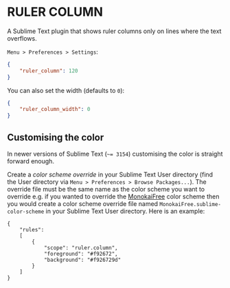 # RULER COLUMN

A Sublime Text plugin that shows ruler columns only on lines where the text overflows.

`Menu > Preferences > Settings`:

```json
{
    "ruler_column": 120
}
```

You can also set the width (defaults to `0`):

```json
{
    "ruler_column_width": 0
}
```

## Customising the color

In newer versions of Sublime Text (`~= 3154`) customising the color is straight forward enough.

Create a *color scheme override* in your Sublime Text User directory (find the User directory via `Menu > Preferences > Browse Packages...`). The override file must be the same name as the color scheme you want to override e.g. if you wanted to override the [MonokaiFree](https://github.com/gerardroche/sublime-monokai-free) color scheme then you would create a color scheme override file named `MonokaiFree.sublime-color-scheme` in your Sublime Text User directory. Here is an example:

```
{
    "rules":
    [
        {
            "scope": "ruler.column",
            "foreground": "#f92672",
            "background": "#f926729d"
        }
    ]
}
```

<!--
TODO Add link to documentation. The documentation for the new color scheme
format is not publicly available yet.
https://www.sublimetext.com/docs/3/color_schemes.html
-->
